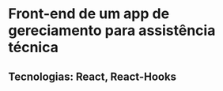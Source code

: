 <h1>Front-end de um app de gereciamento para assistência técnica</h1>

<h2>Tecnologias: React, React-Hooks</h2>